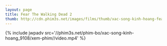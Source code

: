 ```yaml
---
layout: page
title: Fear The Walking Dead 2
thumb: http://cdn.phim3s.net/images/films/thumb/xac-song-kinh-hoang-fear-the-walking-dead-2-2016.jpg
---
```

{% include jwpadv src='//phim3s.net/phim-bo/xac-song-kinh-hoang_9108/xem-phim//video.mp4' %}
